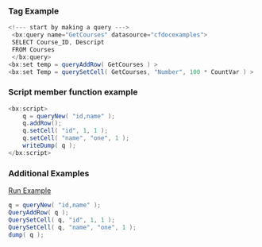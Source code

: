 ### Tag Example

 


```java
<!--- start by making a query ---> 
 <bx:query name="GetCourses" datasource="cfdocexamples"> 
 SELECT Course_ID, Descript 
 FROM Courses 
 </bx:query> 
<bx:set temp = queryAddRow( GetCourses ) > 
<bx:set Temp = querySetCell( GetCourses, "Number", 100 * CountVar ) > 
```


### Script member function example




```java
<bx:script>
	q = queryNew( "id,name" );
	q.addRow();
	q.setCell( "id", 1, 1 );
	q.setCell( "name", "one", 1 );
	writeDump( q );
</bx:script>

```


### Additional Examples

<a href="https://try.boxlang.io/?code=eJwrVLBVKCxNLar0Sy3XUFDKTNHJS8xNVVLQtOYKBAk7pqQE5QNlCuEiwaklzqk5OUAhHZB6JR0FQyDCLg02C0jn54EosKKU0twCqHEAHzIjhw%3D%3D" target="_blank">Run Example</a>

```java
q = queryNew( "id,name" );
QueryAddRow( q );
QuerySetCell( q, "id", 1, 1 );
QuerySetCell( q, "name", "one", 1 );
dump( q );

```


